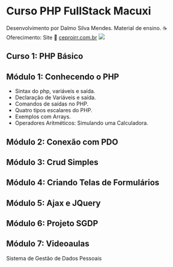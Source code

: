 # Curso PHP FullStack Macuxi
Desenvolvimento por Dalmo Silva Mendes. Material de ensino.
:coffee: Oferecimento: Site :link: <a title="CEPROIRR.COM.BR" href="https://www.ceproirr.com.br/" target="_blank">ceproirr.com.br</a> <img style="text-align: center;" src="https://www.ceproirr.com.br/themes/wc_ceproirr/images/favicon.png"><BR>
<h2>Curso 1: PHP Básico</h2>
<h2>Módulo 1: Conhecendo o PHP </h2>
<ul>
<li>Sintax do php, variáveis e saída.</li>
<li>Declaração de Variáveis e saída.</li>
<li>Comandos de saídas no PHP.</li>
<li>Quatro tipos escalares do PHP.</li>
<li>Exemplos com Arrays.</li>
<li>Operadores Aritméticos: Simulando uma Calculadora.</i>
</ul>
<h2>Módulo 2: Conexão com PDO</h2>
<h2>Módulo 3: Crud Simples </h2>
<h2>Módulo 4: Criando Telas de Formulários </h2>
<h2>Módulo 5: Ajax e JQuery </h2>
<h2>Módulo 6: Projeto SGDP </h2>
<h2>Módulo 7: Videoaulas </h2>
<p>Sistema de Gestão de Dados Pessoais</p>
